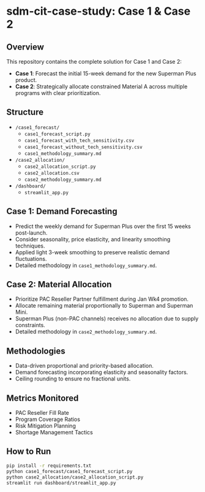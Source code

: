 # sdm-cit-case-study: Case 1 & Case 2

## Overview
This repository contains the complete solution for Case 1 and Case 2:
- **Case 1**: Forecast the initial 15-week demand for the new Superman Plus product.
- **Case 2**: Strategically allocate constrained Material A across multiple programs with clear prioritization.

## Structure
- `/case1_forecast/`
  - `case1_forecast_script.py`
  - `case1_forecast_with_tech_sensitivity.csv`
  - `case1_forecast_without_tech_sensitivity.csv`
  - `case1_methodology_summary.md`
- `/case2_allocation/`
  - `case2_allocation_script.py`
  - `case2_allocation.csv`
  - `case2_methodology_summary.md`
- `/dashboard/`
  - `streamlit_app.py`

## Case 1: Demand Forecasting
- Predict the weekly demand for Superman Plus over the first 15 weeks post-launch.
- Consider seasonality, price elasticity, and linearity smoothing techniques.
- Applied light 3-week smoothing to preserve realistic demand fluctuations.
- Detailed methodology in `case1_methodology_summary.md`.

## Case 2: Material Allocation
- Prioritize PAC Reseller Partner fulfillment during Jan Wk4 promotion.
- Allocate remaining material proportionally to Superman and Superman Mini.
- Superman Plus (non-PAC channels) receives no allocation due to supply constraints.
- Detailed methodology in `case2_methodology_summary.md`.

## Methodologies
- Data-driven proportional and priority-based allocation.
- Demand forecasting incorporating elasticity and seasonality factors.
- Ceiling rounding to ensure no fractional units.

## Metrics Monitored
- PAC Reseller Fill Rate
- Program Coverage Ratios
- Risk Mitigation Planning
- Shortage Management Tactics

## How to Run
```bash
pip install -r requirements.txt
python case1_forecast/case1_forecast_script.py
python case2_allocation/case2_allocation_script.py
streamlit run dashboard/streamlit_app.py
